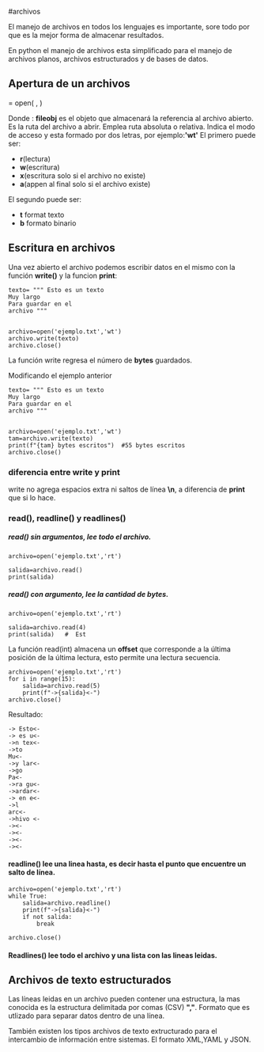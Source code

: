 #archivos

El manejo de archivos en todos los lenguajes es importante, sore todo por que es la mejor forma de almacenar resultados.

En python el manejo de archivos esta simplificado para el manejo de archivos planos, archivos estructurados y de bases de datos.

## Apertura de un archivos

<fileobj> = open( <nombre archivo> , <modo de apertura>)

Donde :
**fileobj** es el objeto que almacenará la referencia al archivo abierto.
**<nombre archivo>** Es la ruta del archivo a abrir. Emplea ruta absoluta o relativa.
**<modo de apertura>** Indica el modo de acceso y esta formado por dos letras, por ejemplo:**'wt'**
El primero puede ser:

- **r**(lectura)
- **w**(escritura)
- **x**(escritura solo si el archivo no existe)
- **a**(appen al final solo si el archivo existe)

El segundo puede ser:
- **t** format texto
- **b** formato binario

## Escritura en archivos
Una vez abierto el archivo podemos escribir datos en el mismo con la función **write()** y la funcion **print**:

```
texto= """ Esto es un texto
Muy largo
Para guardar en el
archivo """


archivo=open('ejemplo.txt','wt')
archivo.write(texto)
archivo.close()

```

La función write regresa el número de **bytes** guardados.

Modificando el ejemplo anterior
```
texto= """ Esto es un texto
Muy largo
Para guardar en el
archivo """


archivo=open('ejemplo.txt','wt')
tam=archivo.write(texto)
print(f"{tam} bytes escritos")  #55 bytes escritos
archivo.close()

```

### diferencia entre write y print

write no agrega espacios extra ni saltos de línea **\n**, a diferencia de **print** que si lo hace.

### read(), readline() y readlines()

##### read() sin argumentos, lee todo el archivo.

```
archivo=open('ejemplo.txt','rt')

salida=archivo.read()
print(salida)
```
##### read() con argumento, lee la cantidad de  bytes.

```
archivo=open('ejemplo.txt','rt')

salida=archivo.read(4)
print(salida)   #  Est
```

La función read(int) almacena un **offset** que corresponde a la última posición de la última lectura, esto permite una lectura secuencia.

```
archivo=open('ejemplo.txt','rt')
for i in range(15):
    salida=archivo.read(5)
    print(f"->{salida}<-")
archivo.close()
```
Resultado:
```
-> Esto<-
-> es u<-
->n tex<-
->to
Mu<-
->y lar<-
->go
Pa<-
->ra gu<-
->ardar<-
-> en e<-
->l
arc<-
->hivo <-
-><-
-><-
-><-
-><-
```

#### readline() lee una linea hasta, es decir hasta el punto que encuentre un salto de línea.

```
archivo=open('ejemplo.txt','rt')
while True:
    salida=archivo.readline()
    print(f"->{salida}<-")
    if not salida:
        break

archivo.close()
```

#### Readlines() lee todo el archivo y una lista con las lineas leidas.

## Archivos de texto estructurados

Las líneas leidas en un archivo pueden contener una estructura, la mas conocida es la estructura delimitada por comas (CSV) **","**. Formato que es utlizado para separar datos dentro de una línea.

También existen los tipos archivos de texto extructurado para el intercambio de información entre sistemas. El formato XML,YAML y JSON.

